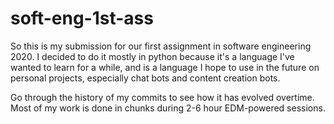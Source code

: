 # soft-eng-1st-ass

So this is my submission for our first assignment in software engineering 2020. I decided to do it
mostly in python because it's a language I've wanted to learn for a while, and is a language I hope
to use in the future on personal projects, especially chat bots and content creation bots.

Go through the history of my commits to see how it has evolved overtime. Most of my work is done in
chunks during 2-6 hour EDM-powered sessions.

